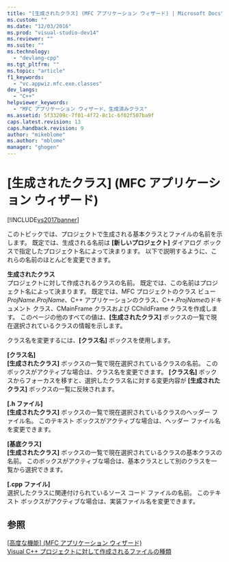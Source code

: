 ```yaml
---
title: "[生成されたクラス] (MFC アプリケーション ウィザード) | Microsoft Docs"
ms.custom: ""
ms.date: "12/03/2016"
ms.prod: "visual-studio-dev14"
ms.reviewer: ""
ms.suite: ""
ms.technology: 
  - "devlang-cpp"
ms.tgt_pltfrm: ""
ms.topic: "article"
f1_keywords: 
  - "vc.appwiz.mfc.exe.classes"
dev_langs: 
  - "C++"
helpviewer_keywords: 
  - "MFC アプリケーション ウィザード、生成済みクラス"
ms.assetid: 5f33209c-7f01-4f72-8c1c-6f02f507ba9f
caps.latest.revision: 13
caps.handback.revision: 9
author: "mikeblome"
ms.author: "mblome"
manager: "ghogen"
---
```

# [生成されたクラス] (MFC アプリケーション ウィザード)
[!INCLUDE[vs2017banner](../../assembler/inline/includes/vs2017banner.md)]

このトピックでは、プロジェクトで生成される基本クラスとファイルの名前を示します。  既定では、生成される名前は **\[新しいプロジェクト\]** ダイアログ ボックスで指定したプロジェクト名によって決まります。  以下で説明するように、これらの名前のほとんどを変更できます。  
  
 **生成されたクラス**  
 プロジェクトに対して作成されるクラスの名前。  既定では、この名前はプロジェクト名によって決まります。  既定では、MFC プロジェクトのクラス ビュー*ProjName*.*ProjName*、C\+\+ アプリケーションのクラス、C\+\+.*ProjName*のドキュメント クラス、CMainFrame クラスおよび CChildFrame クラスを作成します。  このページの他のすべての値は、**\[生成されたクラス\]** ボックスの一覧で現在選択されているクラスの情報を示します。  
  
 クラス名を変更するには、**\[クラス名\]** ボックスを使用します。  
  
 **\[クラス名\]**  
 **\[生成されたクラス\]** ボックスの一覧で現在選択されているクラスの名前。  このボックスがアクティブな場合は、クラス名を変更できます。  **\[クラス名\]** ボックスからフォーカスを移すと、選択したクラス名に対する変更内容が **\[生成されたクラス\]** ボックスの一覧に反映されます。  
  
 **\[.h ファイル\]**  
 **\[生成されたクラス\]** ボックスの一覧で現在選択されているクラスのヘッダー ファイル名。  このテキスト ボックスがアクティブな場合は、ヘッダー ファイル名を変更できます。  
  
 **\[基底クラス\]**  
 **\[生成されたクラス\]** ボックスの一覧で現在選択されているクラスの基本クラスの名前。  このボックスがアクティブな場合は、基本クラスとして別のクラスを一覧から選択できます。  
  
 **\[.cpp ファイル\]**  
 選択したクラスに関連付けられているソース コード ファイルの名前。  このテキスト ボックスがアクティブな場合は、実装ファイル名を変更できます。  
  
## 参照  
 [\[高度な機能\] \(MFC アプリケーション ウィザード\)](../Topic/Advanced%20Features,%20MFC%20Application%20Wizard.md)   
 [Visual C\+\+ プロジェクトに対して作成されるファイルの種類](../../ide/file-types-created-for-visual-cpp-projects.md)